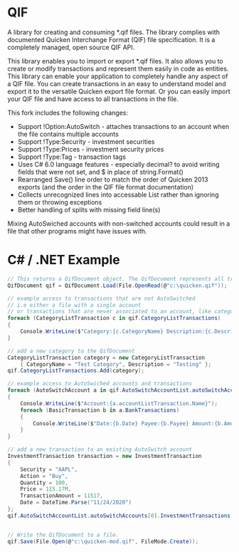 # QIF
A library for creating and consuming *.qif files. The library complies with documented Quicken Interchange Format (QIF) file specification. It is a completely managed, open source QIF API.

This library enables you to import or export *.qif files. It also allows you to create or modify transactions and represent them easily in code as entities. This library can enable your application to completely handle any aspect of a QIF file. You can create transactions in an easy to understand model and export it to the versatile Quicken export file format. Or you can easily import your QIF file and have access to all transactions in the file.

This fork includes the following changes:
* Support !Option:AutoSwitch - attaches transactions to an account when the file contains multiple accounts
* Support !Type:Security - investment securities
* Support !Type:Prices - investment security prices
* Support !Type:Tag - transaction tags
* Uses C# 6.0 language features - especially decimal? to avoid writing fields that were not set, and $ in place of string.Format()
* Rearranged Save() line order to match the order of Quicken 2013 exports (and the order in the QIF file format documentation)
* Collects unrecognized lines into accessable List<string> rather than ignoring them or throwing exceptions
* Better handling of splits with missing field line(s)

Mixing AutoSwiched accounts with non-switched accounts could result in a file that other programs might have issues with.


# C# / .NET Example
```csharp
// This returns a QifDocument object. The QifDocument represents all transactions found in the QIF file.
QifDocument qif = QifDocument.Load(File.OpenRead(@"c:\quicken.qif"));

// example access to transactions that are not AutoSwitched
// i.e either a file with a single account
// or transactions that are never associated to an account, like categories
foreach (CategoryListTransaction c in qif.CategoryListTransactions)
{
    Console.WriteLine($"Category:{c.CategoryName} Description:{c.Description}");
}

// add a new category to the QifDocument
CategoryListTransaction category = new CategoryListTransaction
    { CategoryName = "Test Category", Description = "Testing" };
qif.CategoryListTransactions.Add(category);

// example access to AutoSwiched accounts and transactions
foreach (AutoSwitchAccount a in qif.AutoSwitchAccountList.autoSwitchAccounts)
{
    Console.WriteLine($"Account:{a.accountListTransaction.Name}");
    foreach (BasicTransaction b in a.BankTransactions)
    {
        Console.WriteLine($"Date:{b.Date} Payee:{b.Payee} Amount:{b.Amount}");
    }
}

// add a new transaction to an existing AutoSwitch account
InvestmentTransaction transaction = new InvestmentTransaction
{
    Security = "AAPL",
    Action = "Buy",
    Quantity = 100,
    Price = 115.17M,
    TransactionAmount = 11517,
    Date = DateTime.Parse("11/24/2020")
};
qif.AutoSwitchAccountList.autoSwitchAccounts[0].InvestmentTransactions.Add(transaction);


// Write the QifDocument to a file.
qif.Save(File.Open(@"c:\quicken-mod.qif", FileMode.Create));
```

